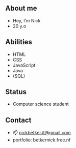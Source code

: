 ## About me
- Hey, I’m Nick
- 20 y.o

## Abilities
- HTML
- CSS
- JavaScript
- Java
- (SQL)

## Status 
- Computer science student

## Contact
- 📫 nickbetker.it@gmail.com
- portfolio: betkernick.free.nf
<!---
itsTrenzen/itsTrenzen is a ✨ special ✨ repository because its `README.md` (this file) appears on your GitHub profile.
You can click the Preview link to take a look at your changes.
--->
